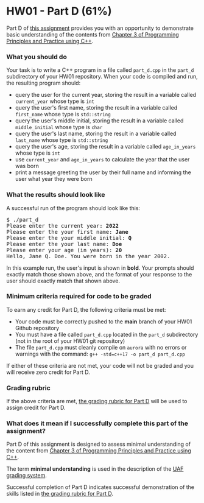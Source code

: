 # HW01 - Part D (61%)

Part D of [this assignment](../README.md) provides you with an opportunity to demonstrate basic understanding of the contents from [Chapter 3 of Programming Principles and Practice using C++][textbook].

### What you should do

Your task is to write a C++ program in a file called `part_d.cpp` in the `part_d` subdirectory of your HW01 repository. When your code is compiled and run, the resulting program should:
* query the user for the current year, storing the result in a variable called `current_year` whose type is `int`
* query the user's first name, storing the result in a variable called `first_name` whose type is `std::string`
* query the user's middle initial, storing the result in a variable called `middle_initial` whose type is `char`
* query the user's last name, storing the result in a variable called `last_name` whose type is `std::string`
* query the user's age, storing the result in a variable called `age_in_years` whose type is `int`
* use `current_year` and `age_in_years` to calculate the year that the user was born
* print a message greeting the user by their full name and informing the user what year they were born

### What the results should look like

A successful run of the program should look like this:
<pre>$ ./part_d
Please enter the current year: <b>2022</b>
Please enter the your first name: <b>Jane</b>
Please enter the your middle initial: <b>Q</b>
Please enter the your last name: <b>Doe</b>
Please enter your age (in years): <b>20</b>
Hello, Jane Q. Doe. You were born in the year 2002.
</pre>

In this example run, the user's input is shown in **bold**.
Your prompts should exactly match those shown above, and the format of your response to the user should exactly match that shown above.

### Minimum criteria required for code to be graded

To earn any credit for Part D, the following criteria must be met:
* Your code must be correctly pushed to the **main** branch of your HW01 Github repository
* You must have a file called `part_d.cpp` located in the `part_d` subdirectory (not in the root of your HW01 git repository)
* The file `part_d.cpp` must cleanly compile on `aurora` with no errors or warnings with the command: `g++ -std=c++17 -o part_d part_d.cpp`


If either of these criteria are not met, your code will not be graded and you will receive zero credit for Part D.


### Grading rubric

If the above criteria are met, [the grading rubric for Part D](rubric.tsv) will be used to assign credit for Part D.


### What does it mean if I successfully complete this part of the assignment?

Part D of this assignment is designed to assess minimal understanding of the content from [Chapter 3 of Programming Principles and Practice using C++][textbook].

The term **minimal understanding** is used in the description of the [UAF grading system](https://catalog.uaf.edu/academics-regulations/grading-system-gpa-computation).

Successful completion of Part D indicates successful demonstration of the skills listed in [the grading rubric for Part D](rubric.tsv).


[textbook]: https://learning.oreilly.com/library/view/programming-principles-and/9780133796759/ch03.xhtml#ch03

